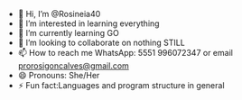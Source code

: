 - 👋 Hi, I’m @Rosineia40
- 👀 I’m interested in learning everything
- 🌱 I’m currently learning GO
- 💞️ I’m looking to collaborate on nothing STILL
- 📫 How to reach me WhatsApp: 5551 996072347 or email prorosigoncalves@gmail.com
- 😄 Pronouns: She/Her
- ⚡ Fun fact:Languages and program structure in general
<!---
Rosineia40/Rosineia40 is a ✨ special ✨ repository because its `README.md` (this file) appears on your GitHub profile.
You can click the Preview link to take a look at your changes.
--->
